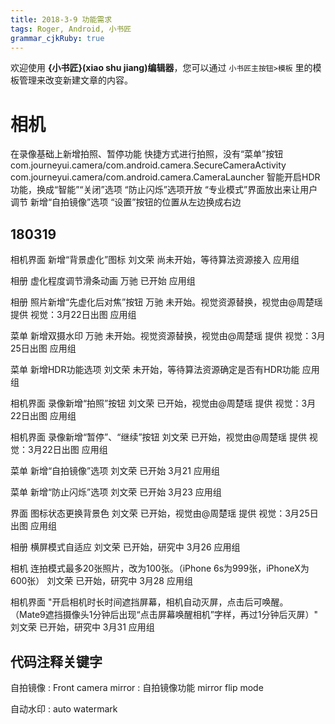 ```yaml
---
title: 2018-3-9 功能需求
tags: Roger, Android, 小书匠
grammar_cjkRuby: true
---
```



欢迎使用 **{小书匠}(xiao shu jiang)编辑器**，您可以通过 `小书匠主按钮>模板` 里的模板管理来改变新建文章的内容。

# 相机
在录像基础上新增拍照、暂停功能
快捷方式进行拍照，没有“菜单”按钮
com.journeyui.camera/com.android.camera.SecureCameraActivity
com.journeyui.camera/com.android.camera.CameraLauncher
智能开启HDR功能，换成“智能”“关闭”选项
“防止闪烁”选项开放
“专业模式”界面放出来让用户调节
新增“自拍镜像”选项
“设置”按钮的位置从左边换成右边
## 180319
相机界面	新增“背景虚化”图标	刘文荣	尚未开始，等待算法资源接入	应用组	

相册	虚化程度调节滑条动画	万驰	已开始	应用组	

相册	照片新增“先虚化后对焦”按钮	万驰	未开始。视觉资源替换，视觉由@周楚瑶 提供	视觉：3月22日出图	应用组	

菜单	新增双摄水印	万驰	未开始。视觉资源替换，视觉由@周楚瑶 提供	视觉：3月25日出图	应用组	

菜单	新增HDR功能选项	刘文荣	未开始，等待算法资源确定是否有HDR功能	应用组	

相机界面	录像新增“拍照”按钮	刘文荣	已开始，视觉由@周楚瑶 提供	视觉：3月22日出图	应用组	

相机界面	录像新增“暂停”、“继续”按钮	刘文荣	已开始，视觉由@周楚瑶 提供	视觉：3月22日出图	应用组	

菜单	新增“自拍镜像”选项	刘文荣	已开始	3月21	应用组	

菜单	新增“防止闪烁”选项	刘文荣	已开始	3月23	应用组	

界面	图标状态更换背景色	刘文荣	已开始，视觉由@周楚瑶 提供	视觉：3月25日出图	应用组	

相册	横屏模式自适应	刘文荣	已开始，研究中	3月26	应用组	

相机	连拍模式最多20张照片，改为100张。（iPhone 6s为999张，iPhoneX为600张）	刘文荣	已开始，研究中	3月28	应用组	

相机界面	"开启相机时长时间遮挡屏幕，相机自动灭屏，点击后可唤醒。
（Mate9遮挡摄像头1分钟后出现“点击屏幕唤醒相机”字样，再过1分钟后灭屏）"	刘文荣	已开始，研究中	3月31	应用组                                                                                                                                                                                                                                                   

## 代码注释关键字
自拍镜像
: Front camera mirror
: 自拍镜像功能 mirror flip mode

自动水印
: auto watermark